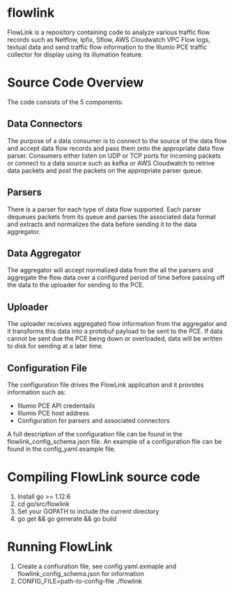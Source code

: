 # flowlink

FlowLink is a repository containing code to analyze various traffic flow records such as Netflow, Ipfix, Sflow, AWS Cloudwatch VPC Flow logs, textual data and send traffic flow information to the Illumio PCE traffic collector for display using its illumation feature.

# Source Code Overview
The code consists of the 5 components:

## Data Connectors
The purpose of a data consumer is to connect to the source of the data flow and accept data flow records and pass them onto the appropriate data flow parser. Consumers either listen on UDP or TCP ports for incoming packets or connect to a data source such as kafka or AWS Cloudwatch to retrive data packets and post the packets on the appropriate parser queue.

## Parsers
There is a parser for each type of data flow supported. Each parser dequeues packets from its queue and parses the associated data format and extracts and normalizes the data before sending it to the data aggregator.

## Data Aggregator
The aggregator will accept normalized data from the all the parsers and aggregate the flow data over a configured period of time before passing off the data to the uploader for sending to the PCE.

## Uploader
The uploader receives aggregated flow information from the aggregator and it transforms this data into a protobuf payload to be sent to the PCE. If data cannot be sent due the PCE being down or overloaded, data will be written to disk for sending at a later time.

## Configuration File
The configuration file drives the FlowLink application and it provides information such as:
  - Illumio PCE API credentails
  - Illumio PCE host address
  - Configuration for parsers and associated connectors

A full description of the configuration file can be found in the flowlink_config_schema.json file. An example of a configuration file can be found in the config_yaml.example file.

# Compiling FlowLink source code
1. Install go >= 1.12.6
2. cd go/src/flowlink
3. Set your GOPATH to include the current directory
4. go get && go generate && go build

# Running FlowLink
1. Create a confiuration file, see config.yaml.exmaple and flowlink_config_schema.json for information
2. CONFIG_FILE=path-to-config-file ./flowlink
